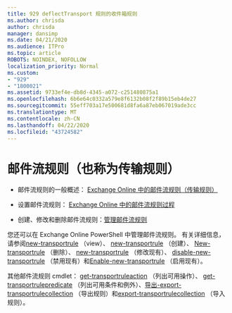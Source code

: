 ```yaml
---
title: 929 deflectTransport 规则的收件箱规则
ms.author: chrisda
author: chrisda
manager: dansimp
ms.date: 04/21/2020
ms.audience: ITPro
ms.topic: article
ROBOTS: NOINDEX, NOFOLLOW
localization_priority: Normal
ms.custom:
- "929"
- "1800021"
ms.assetid: 9733ef4e-db8d-4345-a072-c251480875a1
ms.openlocfilehash: 6b6e64c0332a579e8f6132b08f2f89b15eb4de27
ms.sourcegitcommit: 55eff703a17e500681d8fa6a87eb067019ade3cc
ms.translationtype: MT
ms.contentlocale: zh-CN
ms.lasthandoff: 04/22/2020
ms.locfileid: "43724582"
---
```

# <a name="mail-flow-rules-also-known-as-transport-rules"></a>邮件流规则（也称为传输规则）

- 邮件流规则的一般概述： [Exchange Online 中的邮件流规则（传输规则）](https://technet.microsoft.com/library/jj919238.aspx)

- 设置邮件流规则： [Exchange Online 中的邮件流规则过程](https://technet.microsoft.com/library/dn600436.aspx)

- 创建、修改和删除邮件流规则：[管理邮件流规则](https://technet.microsoft.com/library/jj657505.aspx)

您还可以在 Exchange Online PowerShell 中管理邮件流规则。 有关详细信息，请参阅[new-transportrule](https://docs.microsoft.com/powershell/module/exchange/policy-and-compliance/get-transportrule) （view）、 [new-transportrule](https://docs.microsoft.com/powershell/module/exchange/policy-and-compliance/new-transportrule) （创建）、 [New-transportrule](https://docs.microsoft.com/powershell/module/exchange/policy-and-compliance/remove-transportrule) （删除）、 [new-transportrule](https://docs.microsoft.com/powershell/module/exchange/policy-and-compliance/set-transportrule) （修改现有）、 [disable-new-transportrule](https://docs.microsoft.com/powershell/module/exchange/policy-and-compliance/disable-transportrule) （禁用现有）和[Enable-new-transportrule](https://docs.microsoft.com/powershell/module/exchange/policy-and-compliance/enable-transportrule) （启用现有）。

其他邮件流规则 cmdlet： [get-transportruleaction](https://docs.microsoft.com/powershell/module/exchange/policy-and-compliance/get-transportruleaction) （列出可用操作）、 [get-transportrulepredicate](https://docs.microsoft.com/powershell/module/exchange/policy-and-compliance/get-transportrulepredicate) （列出可用条件和例外）、[导出-export-transportrulecollection](https://docs.microsoft.com/powershell/module/exchange/policy-and-compliance/export-transportrulecollection) （导出规则）和[export-transportrulecollection](https://docs.microsoft.com/powershell/module/exchange/policy-and-compliance/import-transportrulecollection) （导入规则）。
